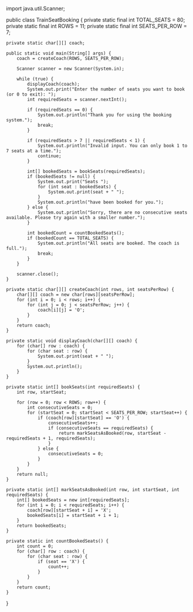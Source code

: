 import java.util.Scanner;

public class TrainSeatBooking {
    private static final int TOTAL_SEATS = 80;
    private static final int ROWS = 11;
    private static final int SEATS_PER_ROW = 7;

    private static char[][] coach;

    public static void main(String[] args) {
        coach = createCoach(ROWS, SEATS_PER_ROW);

        Scanner scanner = new Scanner(System.in);

        while (true) {
            displayCoach(coach);
            System.out.print("Enter the number of seats you want to book (or 0 to exit): ");
            int requiredSeats = scanner.nextInt();

            if (requiredSeats == 0) {
                System.out.println("Thank you for using the booking system.");
                break;
            }

            if (requiredSeats > 7 || requiredSeats < 1) {
                System.out.println("Invalid input. You can only book 1 to 7 seats at a time.");
                continue;
            }

            int[] bookedSeats = bookSeats(requiredSeats);
            if (bookedSeats != null) {
                System.out.print("Seats ");
                for (int seat : bookedSeats) {
                    System.out.print(seat + " ");
                }
                System.out.println("have been booked for you.");
            } else {
                System.out.println("Sorry, there are no consecutive seats available. Please try again with a smaller number.");
            }

            int bookedCount = countBookedSeats();
            if (bookedCount == TOTAL_SEATS) {
                System.out.println("All seats are booked. The coach is full.");
                break;
            }
        }

        scanner.close();
    }

    private static char[][] createCoach(int rows, int seatsPerRow) {
        char[][] coach = new char[rows][seatsPerRow];
        for (int i = 0; i < rows; i++) {
            for (int j = 0; j < seatsPerRow; j++) {
                coach[i][j] = 'O';
            }
        }
        return coach;
    }

    private static void displayCoach(char[][] coach) {
        for (char[] row : coach) {
            for (char seat : row) {
                System.out.print(seat + " ");
            }
            System.out.println();
        }
    }

    private static int[] bookSeats(int requiredSeats) {
        int row, startSeat;

        for (row = 0; row < ROWS; row++) {
            int consecutiveSeats = 0;
            for (startSeat = 0; startSeat < SEATS_PER_ROW; startSeat++) {
                if (coach[row][startSeat] == 'O') {
                    consecutiveSeats++;
                    if (consecutiveSeats == requiredSeats) {
                        return markSeatsAsBooked(row, startSeat - requiredSeats + 1, requiredSeats);
                    }
                } else {
                    consecutiveSeats = 0;
                }
            }
        }
        return null;
    }

    private static int[] markSeatsAsBooked(int row, int startSeat, int requiredSeats) {
        int[] bookedSeats = new int[requiredSeats];
        for (int i = 0; i < requiredSeats; i++) {
            coach[row][startSeat + i] = 'X';
            bookedSeats[i] = startSeat + i + 1;
        }
        return bookedSeats;
    }

    private static int countBookedSeats() {
        int count = 0;
        for (char[] row : coach) {
            for (char seat : row) {
                if (seat == 'X') {
                    count++;
                }
            }
        }
        return count;
    }
}
